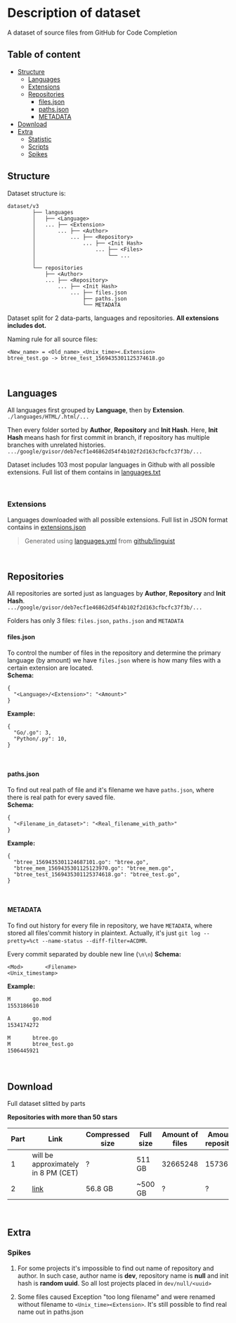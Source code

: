 # Description of dataset

A dataset of source files from GitHub for Code Completion

## Table of content
- [Structure](#structure)
    - [Languages](#languages)
    - [Extensions](#extensions)
    - [Repositories](#repositories)
        - [files.json](#filesjson)
        - [paths.json](#pathsjson)
        - [METADATA](#metadata)
- [Download](#download)
- [Extra](#extra)
    - [Statistic](#statistic)
    - [Scripts](#scripts)
    - [Spikes](#spikes)



    
## Structure

Dataset structure is:
```
dataset/v3
        ├── languages 
        │   ├── <Language> 
        │   ... ├── <Extension>  
        │       ... ├── <Author> 
        │           ... ├── <Repository>
        │               ... ├── <Init Hash>
        │                   ... ├── <Files>
        │                       └── ...
        │
        └── repositories   
            ├── <Author> 
            ... ├── <Repository>
                ... ├── <Init Hash>
                    ... ├── files.json
                        ├── paths.json
                        └── METADATA
```

Dataset split for 2 data-parts, languages and repositories.
**All extensions includes dot.**

Naming rule for all source files:

`<New_name> = <Old_name>_<Unix_time><.Extension>`  
`btree_test.go -> btree_test_1569435301125374618.go`


&nbsp;
## Languages

All languages first grouped by **Language**, then by **Extension**.              
`./languages/HTML/.html/...`

Then every folder sorted by **Author**, **Repository** and **Init Hash**. Here, **Init Hash** means hash for first commit in branch, if repository has multiple branches with unrelated histories.  
`.../google/gvisor/deb7ecf1e46862d54f4b102f2d163cfbcfc37f3b/...`

Dataset includes 103 most popular languages in Github with all possible extensions. Full list of them contains in [languages.txt](languages.txt)

&nbsp;
### Extensions

Languages downloaded with all possible extensions. Full list in JSON format contains in [extensions.json](extensions.json)

> Generated using [languages.yml](https://github.com/github/linguist/blob/master/lib/linguist/languages.yml) from [github/linguist](https://github.com/github/linguist)


&nbsp;
## Repositories

All repositories are sorted just as languages by **Author**, **Repository** and **Init Hash**.  
`.../google/gvisor/deb7ecf1e46862d54f4b102f2d163cfbcfc37f3b/...`

Folders has only 3 files: `files.json`, `paths.json` and `METADATA`


#### files.json

To control the number of files in the repository and determine the primary language (by amount) we have `files.json` where is how many files with a certain extension are located.  
**Schema:**
```json5
{
  "<Language>/<Extension>": "<Amount>"
}
```
**Example:**
```json5
{
  "Go/.go": 3,
  "Python/.py": 10,
}
```

&nbsp;
#### paths.json

To find out real path of file and it's filename we have `paths.json`, where there is real path for every saved file.  
**Schema:**
```json5
{
  "<Filename_in_dataset>": "<Real_filename_with_path>"
}
```
**Example:**
```json5
{
  "btree_1569435301124687101.go": "btree.go", 
  "btree_mem_1569435301125123970.go": "btree_mem.go", 
  "btree_test_1569435301125374618.go": "btree_test.go",
}
```

&nbsp;
#### METADATA

To find out history for every file in repository, we have `METADATA`, where stored all files'commit history in plaintext. 
Actually, it's just `git log --pretty=%ct --name-status --diff-filter=ACDMR`.

Every commit separated by double new line (`\n\n`)
**Schema:**
```
<Mod>       <Filename>
<Unix_timestamp>
```
**Example:**
```bash
M       go.mod
1553186610

A       go.mod
1534174272

M       btree.go
M       btree_test.go
1506445921
```



&nbsp;
## Download
Full dataset slitted by parts

**Repositories with more than 50 stars**

| Part |Link | Compressed size | Full size | Amount of files | Amount of repositories |
| ---- |---- | --------------- | --------- | --------------- | ---------------------- |
| 1 | will be approximately in 8 PM (CET)                                          | ?          | 511 GB | 32665248  |157367 |
| 2 | [link](https://5k-dataset.s3.amazonaws.com/v3/dataset-open-50-more-2.tar.gz) | 56.8 GB    |~500 GB | ?         | ?     |


&nbsp;
## Extra
### Spikes
1. For some projects it's impossible to find out name of repository and author. In such case, author name is **dev**, repository name is **null** and init hash is **random uuid**.
So all lost projects placed in `dev/null/<uuid>`

2. Some files caused Exception "too long filename" and were renamed without filename to `<Unix_time><Extension>`. It's still possible to find real name out in paths.json

